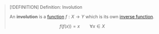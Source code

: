 >[!DEFINITION] Definition: Involution
>
>An **involution** is a [function](Function.md) $f: X \to Y$ which is its own [inverse function](Inverse%20Function.md).
>
>$$f(f(x)) = x \qquad \forall x \in X$$
>